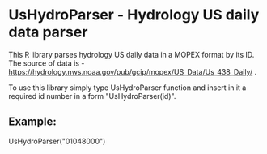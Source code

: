 # UsHydroParser - Hydrology US daily data parser

This R library parses hydrology US daily data in a MOPEX format by its ID.
The source of data is - https://hydrology.nws.noaa.gov/pub/gcip/mopex/US_Data/Us_438_Daily/ .

To use this library simply type UsHydroParser function and insert in it a required id number in a form "UsHydroParser(id)".

## Example:
UsHydroParser("01048000")
